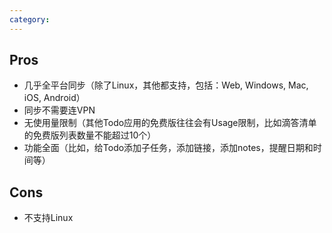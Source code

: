 ```yaml
---
category: 
---
```


## Pros

- 几乎全平台同步（除了Linux，其他都支持，包括：Web, Windows, Mac, iOS, Android）
- 同步不需要连VPN
- 无使用量限制（其他Todo应用的免费版往往会有Usage限制，比如滴答清单的免费版列表数量不能超过10个）
- 功能全面（比如，给Todo添加子任务，添加链接，添加notes，提醒日期和时间等）

## Cons

- 不支持Linux